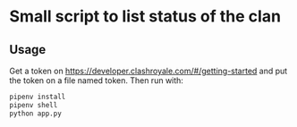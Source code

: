 # Small script to list status of the clan

## Usage

Get a token on https://developer.clashroyale.com/#/getting-started and put the token
on a file named token. Then run with:

```bash
pipenv install
pipenv shell
python app.py
```
